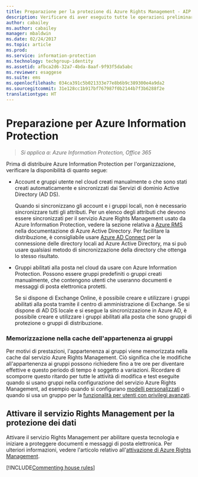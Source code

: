 ```yaml
---
title: Preparazione per la protezione di Azure Rights Management - AIP
description: Verificare di aver eseguito tutte le operazioni preliminari all&quot;uso del servizio Azure Rights Management, in modo da consentire all&quot;organizzazione di proteggere documenti e messaggi di posta elettronica.
author: cabailey
ms.author: cabailey
manager: mbaldwin
ms.date: 02/24/2017
ms.topic: article
ms.prod: 
ms.service: information-protection
ms.technology: techgroup-identity
ms.assetid: afbca2d6-32a7-4bda-8aaf-9f93f5da5abc
ms.reviewer: esaggese
ms.suite: ems
ms.openlocfilehash: 034ca391c5b021333e77e8b6b9c389300e4a9da2
ms.sourcegitcommit: 31e128cc1b917bf767987f0b2144b7f3b6288f2e
translationtype: HT
---
```

# <a name="preparing-for-azure-information-protection"></a>Preparazione per Azure Information Protection

>*Si applica a: Azure Information Protection, Office 365*

Prima di distribuire Azure Information Protection per l'organizzazione, verificare la disponibilità di quanto segue:

-   Account e gruppi utente nel cloud creati manualmente o che sono stati creati automaticamente e sincronizzati dai Servizi di dominio Active Directory (AD DS).

    Quando si sincronizzano gli account e i gruppi locali, non è necessario sincronizzare tutti gli attributi. Per un elenco degli attributi che devono essere sincronizzati per il servizio Azure Rights Management usato da Azure Information Protection, vedere la sezione relativa a [Azure RMS](/active-directory/active-directory-aadconnectsync-attributes-synchronized#azure-rms) nella documentazione di Azure Active Directory. Per facilitare la distribuzione, è consigliabile usare [Azure AD Connect](/active-directory/active-directory-aadconnectsync-whatis) per la connessione delle directory locali ad Azure Active Directory, ma si può usare qualsiasi metodo di sincronizzazione della directory che ottenga lo stesso risultato.

-   Gruppi abilitati alla posta nel cloud da usare con Azure Information Protection. Possono essere gruppi predefiniti o gruppi creati manualmente, che contengono utenti che useranno documenti e messaggi di posta elettronica protetti.

    Se si dispone di Exchange Online, è possibile creare e utilizzare i gruppi abilitati alla posta tramite il centro di amministrazione di Exchange. Se si dispone di AD DS locale e si esegue la sincronizzazione in Azure AD, è possibile creare e utilizzare i gruppi abilitati alla posta che sono gruppi di protezione o gruppi di distribuzione.

### <a name="group-membership-caching"></a>Memorizzazione nella cache dell'appartenenza ai gruppi

Per motivi di prestazioni, l'appartenenza ai gruppi viene memorizzata nella cache dal servizio Azure Rights Management. Ciò significa che le modifiche all'appartenenza ai gruppi possono richiedere fino a tre ore per diventare effettive e questo periodo di tempo è soggetto a variazioni. Ricordare di scomporre questo ritardo per tutte le attività di modifica e test eseguite quando si usano gruppi nella configurazione del servizio Azure Rights Management, ad esempio quando si configurano [modelli personalizzati](../deploy-use/configure-custom-templates.md) o quando si usa un gruppo per la [funzionalità per utenti con privilegi avanzati](../deploy-use/configure-super-users.md). 

## <a name="activate-the-rights-management-service-for-data-protection"></a>Attivare il servizio Rights Management per la protezione dei dati
Attivare il servizio Rights Management per abilitare questa tecnologia e iniziare a proteggere documenti e messaggi di posta elettronica. Per ulteriori informazioni, vedere l'articolo relativo all'[attivazione di Azure Rights Management](../deploy-use/activate-service.md).

[!INCLUDE[Commenting house rules](../includes/houserules.md)]


